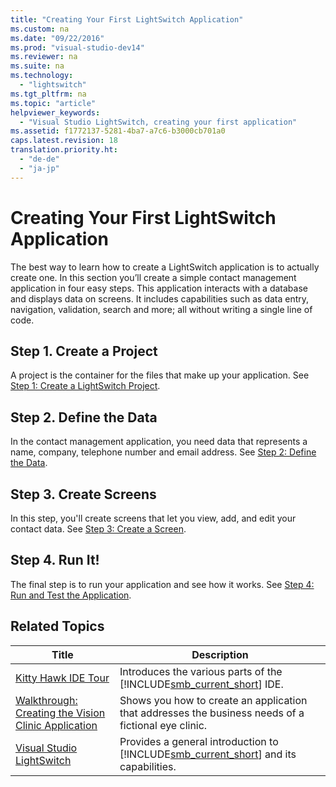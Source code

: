 ```yaml
---
title: "Creating Your First LightSwitch Application"
ms.custom: na
ms.date: "09/22/2016"
ms.prod: "visual-studio-dev14"
ms.reviewer: na
ms.suite: na
ms.technology: 
  - "lightswitch"
ms.tgt_pltfrm: na
ms.topic: "article"
helpviewer_keywords: 
  - "Visual Studio LightSwitch, creating your first application"
ms.assetid: f1772137-5281-4ba7-a7c6-b3000cb701a0
caps.latest.revision: 18
translation.priority.ht: 
  - "de-de"
  - "ja-jp"
---
```

# Creating Your First LightSwitch Application
The best way to learn how to create a LightSwitch application is to actually create one. In this section you’ll create a simple contact management application in four easy steps. This application interacts with a database and displays data on screens. It includes capabilities such as data entry, navigation, validation, search and more; all without writing a single line of code.  
  
## Step 1. Create a Project  
 A project is the container for the files that make up your application. See [Step 1: Create a LightSwitch Project](../vs140/step-1--create-a-lightswitch-project.md).  
  
## Step 2. Define the Data  
 In the contact management application, you need data that represents a name, company, telephone number and email address. See [Step 2: Define the Data](../vs140/step-2--define-the-data-in-lightswitch.md).  
  
## Step 3. Create Screens  
 In this step, you'll create screens that let you view, add, and edit your contact data. See [Step 3: Create a Screen](../vs140/step-3--create-screens-in-lightswitch.md).  
  
## Step 4. Run It!  
 The final step is to run your application and see how it works. See [Step 4: Run and Test the Application](../vs140/step-4--run-and-test-the-lightswitch-application.md).  
  
## Related Topics  
  
|Title|Description|  
|-----------|-----------------|  
|[Kitty Hawk IDE Tour](../vs140/lightswitch-development-environment.md)|Introduces the various parts of the [!INCLUDE[smb_current_short](../vs140/includes/smb_current_short_md.md)] IDE.|  
|[Walkthrough: Creating the Vision Clinic Application](../vs140/walkthrough--creating-the-vision-clinic-application-in-lightswitch.md)|Shows you how to create an application that addresses the business needs of a fictional eye clinic.|  
|[Visual Studio LightSwitch](../vs140/visual-studio-lightswitch.md)|Provides a general introduction to [!INCLUDE[smb_current_short](../vs140/includes/smb_current_short_md.md)] and its capabilities.|